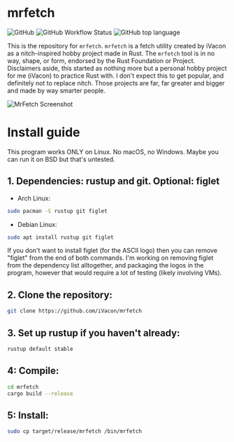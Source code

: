 
# mrfetch
![GitHub](https://img.shields.io/github/license/iVacon/mrfetch?style=flat-square) ![GitHub Workflow Status](https://img.shields.io/github/actions/workflow/status/iVacon/mrfetch/rust.yml?style=flat-square) ![GitHub top language](https://img.shields.io/github/languages/top/iVacon/mrfetch?style=flat-square)


This is the repository for ``mrfetch``. ``mrfetch`` is a fetch utility created by iVacon as a nitch-inspired hobby project made in Rust. The ``mrfetch`` tool is in no way, shape, or form, endorsed by the Rust Foundation or Project. Disclaimers aside, this started as nothing more but a personal hobby project for me (iVacon) to practice Rust with. I don't expect this to get popular, and definitely not to replace nitch. Those projects are far, far greater and bigger and made by way smarter people.

![MrFetch Screenshot](https://vuran.cf/pics/mrfetch.png)

# Install guide
This program works ONLY on Linux. No macOS, no Windows. Maybe you can run it on BSD but that's untested.
## 1. Dependencies: rustup and git. Optional: figlet
- Arch Linux:
```bash
sudo pacman -S rustup git figlet
```
- Debian Linux:
```bash
sudo apt install rustup git figlet
```
If you don't want to install figlet (for the ASCII logo) then you can remove "figlet" from the end of both commands. I'm working on removing figlet from the dependency list alltogether, and packaging the logos in the program, however that would require a lot of testing (likely involving VMs).

## 2. Clone the repository:
```bash
git clone https://github.com/iVacon/mrfetch
```
## 3. Set up rustup if you haven't already:
```bash
rustup default stable
```
## 4: Compile:
```bash
cd mrfetch
cargo build --release
```
## 5: Install:
```bash
sudo cp target/release/mrfetch /bin/mrfetch
```
